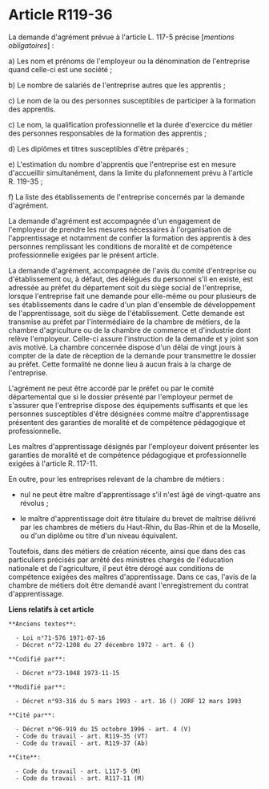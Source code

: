 # Article R119-36

La demande d'agrément prévue à l'article L. 117-5 précise [*mentions obligatoires*] :

a) Les nom et prénoms de l'employeur ou la dénomination de l'entreprise quand celle-ci est une société ;

b) Le nombre de salariés de l'entreprise autres que les apprentis ;

c) Le nom de la ou des personnes susceptibles de participer à la formation des apprentis.

c) Le nom, la qualification professionnelle et la durée d'exercice du métier des personnes responsables de la formation des
apprentis ;

d) Les diplômes et titres susceptibles d'être préparés ;

e) L'estimation du nombre d'apprentis que l'entreprise est en mesure d'accueillir simultanément, dans la limite du
plafonnement prévu à l'article R. 119-35 ;

f) La liste des établissements de l'entreprise concernés par la demande d'agrément.

La demande d'agrément est accompagnée d'un engagement de l'employeur de prendre les mesures nécessaires à l'organisation de
l'apprentissage et notamment de confier la formation des apprentis à des personnes remplissant les conditions de moralité et
de compétence professionnelle exigées par le présent article.

La demande d'agrément, accompagnée de l'avis du comité d'entreprise ou d'établissement ou, à défaut, des délégués du
personnel s'il en existe, est adressée au préfet du département soit du siège social de l'entreprise, lorsque l'entreprise
fait une demande pour elle-même ou pour plusieurs de ses établissements dans le cadre d'un plan d'ensemble de développement
de l'apprentissage, soit du siège de l'établissement. Cette demande est transmise au préfet par l'intermédiaire de la chambre
de métiers, de la chambre d'agriculture ou de la chambre de commerce et d'industrie dont relève l'employeur. Celle-ci assure
l'instruction de la demande et y joint son avis motivé. La chambre concernée dispose d'un délai de vingt jours à compter de
la date de réception de la demande pour transmettre le dossier au préfet. Cette formalité ne donne lieu à aucun frais à la
charge de l'entreprise.

L'agrément ne peut être accordé par le préfet ou par le comité départemental que si le dossier présenté par l'employeur
permet de s'assurer que l'entreprise dispose des équipements suffisants et que les personnes susceptibles d'être désignées
comme maître d'apprentissage présentent des garanties de moralité et de compétence pédagogique et professionnelle.

Les maîtres d'apprentissage désignés par l'employeur doivent présenter les garanties de moralité et de compétence pédagogique
et professionnelle exigées à l'article R. 117-11.

En outre, pour les entreprises relevant de la chambre de métiers :

- nul ne peut être maître d'apprentissage s'il n'est âgé de vingt-quatre ans révolus ;

-  le maître d'apprentissage doit être titulaire du brevet de maîtrise délivré par les chambres de métiers du Haut-Rhin, du
Bas-Rhin et de la Moselle, ou d'un diplôme ou titre d'un niveau équivalent.

Toutefois, dans des métiers de création récente, ainsi que dans des cas particuliers précisés par arrêté des ministres
chargés de l'éducation nationale et de l'agriculture, il peut être dérogé aux conditions de compétence exigées des maîtres
d'apprentissage. Dans ce cas, l'avis de la chambre de métiers doit être demandé avant l'enregistrement du contrat
d'apprentissage.

**Liens relatifs à cet article**

	**Anciens textes**:

	  - Loi n°71-576 1971-07-16
	  - Décret n°72-1208 du 27 décembre 1972 - art. 6 ()

	**Codifié par**:

	  - Décret n°73-1048 1973-11-15

	**Modifié par**:

	  - Décret n°93-316 du 5 mars 1993 - art. 16 () JORF 12 mars 1993

	**Cité par**:

	  - Décret n°96-919 du 15 octobre 1996 - art. 4 (V)
	  - Code du travail - art. R119-35 (VT)
	  - Code du travail - art. R119-37 (Ab)

	**Cite**:

	  - Code du travail - art. L117-5 (M)
	  - Code du travail - art. R117-11 (M)
